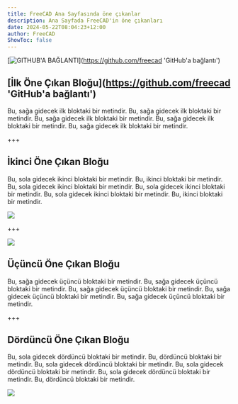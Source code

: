 ```yaml
---
title: FreeCAD Ana Sayfasında öne çıkanlar
description: Ana Sayfada FreeCAD'in öne çıkanları
date: 2024-05-22T08:04:23+12:00
author: FreeCAD
ShowToc: false
---
```


[![GITHUB'A BAĞLANTI](space_1.jpg)](https://github.com/freecad 'GitHub'a bağlantı')

## [İlk Öne Çıkan Bloğu](https://github.com/freecad 'GitHub'a bağlantı')

Bu, sağa gidecek ilk bloktaki bir metindir. Bu, sağa gidecek ilk bloktaki bir metindir. Bu, sağa gidecek ilk bloktaki bir metindir. Bu, sağa gidecek ilk bloktaki bir metindir. Bu, sağa gidecek ilk bloktaki bir metindir.

+++

## İkinci Öne Çıkan Bloğu

Bu, sola gidecek ikinci bloktaki bir metindir. Bu, ikinci bloktaki bir metindir. Bu, sola gidecek ikinci bloktaki bir metindir. Bu, sola gidecek ikinci bloktaki bir metindir. Bu, sola gidecek ikinci bloktaki bir metindir. Bu, ikinci bloktaki bir metindir.

![](space_1.jpg)

+++

![](space_1.jpg)

## Üçüncü Öne Çıkan Bloğu

Bu, sağa gidecek üçüncü bloktaki bir metindir. Bu, sağa gidecek üçüncü bloktaki bir metindir. Bu, sağa gidecek üçüncü bloktaki bir metindir. Bu, sağa gidecek üçüncü bloktaki bir metindir. Bu, sağa gidecek üçüncü bloktaki bir metindir.

+++

## Dördüncü Öne Çıkan Bloğu

Bu, sola gidecek dördüncü bloktaki bir metindir. Bu, dördüncü bloktaki bir metindir. Bu, sola gidecek dördüncü bloktaki bir metindir. Bu, sola gidecek dördüncü bloktaki bir metindir. Bu, sola gidecek dördüncü bloktaki bir metindir. Bu, dördüncü bloktaki bir metindir.

![](space_1.jpg)
